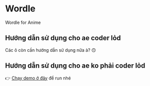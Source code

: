 # Wordle
Wordle for Anime

## Hướng dẫn sử dụng cho ae coder lỏd
Các ô còn cần hướng dẫn sử dụng nữa à? 🙃

## Hướng dẫn sử dụng cho ae ko phải coder lỏd
👉 [Chạy demo ở đây](https://aiko75.github.io/Wordle/) để run nhé